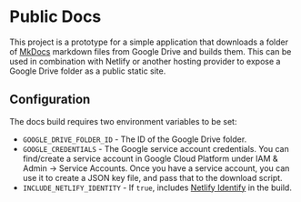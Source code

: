 # Public Docs

This project is a prototype for a simple application that downloads a folder of [MkDocs](https://www.mkdocs.org/) markdown files from Google Drive and builds them. This can be used in combination with Netlify or another hosting provider to expose a Google Drive folder as a public static site.

## Configuration

The docs build requires two environment variables to be set:
- `GOOGLE_DRIVE_FOLDER_ID` - The ID of the Google Drive folder.
- `GOOGLE_CREDENTIALS` - The Google service account credentials. You can find/create a service account in Google Cloud Platform under IAM & Admin -> Service Accounts. Once you have a service account, you can use it to create a JSON key file, and pass that to the download script.
- `INCLUDE_NETLIFY_IDENTITY` - If `true`, includes [Netlify Identify](https://docs.netlify.com/security/secure-access-to-sites/identity/) in the build.
